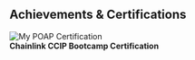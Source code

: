 ## Achievements & Certifications

![My POAP Certification]([https://link-to-your-poap-image-or-badge](https://assets.poap.xyz/7f8e4878-9ef9-4cd5-abdc-4147ba6e2094.gif))  
**Chainlink CCIP Bootcamp Certification**

